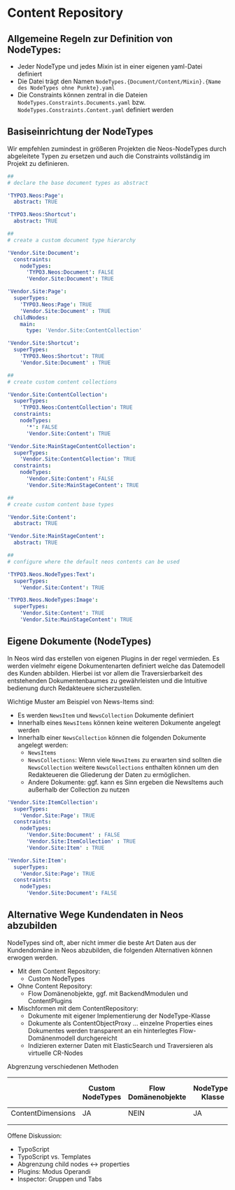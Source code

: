 # Content Repository

## Allgemeine Regeln zur Definition von NodeTypes:

* Jeder NodeType und jedes Mixin ist in einer eigenen yaml-Datei definiert
* Die Datei trägt den Namen `NodeTypes.{Document/Content/Mixin}.{Name des NodeTypes ohne Punkte}.yaml`
* Die Constraints können zentral in die Dateien  `NodeTypes.Constraints.Documents.yaml` bzw.
  `NodeTypes.Constraints.Content.yaml` definiert werden

## Basiseinrichtung der NodeTypes

Wir empfehlen zumindest in größeren Projekten die Neos-NodeTypes durch abgeleitete Typen zu ersetzen und auch die
Constraints vollständig im Projekt zu definieren.

```yaml
##
# declare the base document types as abstract

'TYPO3.Neos:Page':
  abstract: TRUE

'TYPO3.Neos:Shortcut':
  abstract: TRUE

##
# create a custom document type hierarchy

'Vendor.Site:Document':
  constraints:
    nodeTypes:
      'TYPO3.Neos:Document': FALSE
      'Vendor.Site:Document': TRUE

'Vendor.Site:Page':
  superTypes:
    'TYPO3.Neos:Page': TRUE
    'Vendor.Site:Document' : TRUE
  childNodes:
    main:
      type: 'Vendor.Site:ContentCollection'

'Vendor.Site:Shortcut':
  superTypes:
    'TYPO3.Neos:Shortcut': TRUE
    'Vendor.Site:Document' : TRUE

##
# create custom content collections

'Vendor.Site:ContentCollection':
  superTypes:
    'TYPO3.Neos:ContentCollection': TRUE
  constraints:
    nodeTypes:
      '*': FALSE
      'Vendor.Site:Content': TRUE

'Vendor.Site:MainStageContentCollection':
  superTypes:
    'Vendor.Site:ContentCollection': TRUE
  constraints:
    nodeTypes:
      'Vendor.Site:Content': FALSE
      'Vendor.Site:MainStageContent': TRUE

##
# create custom content base types

'Vendor.Site:Content':
  abstract: TRUE

'Vendor.Site:MainStageContent':
  abstract: TRUE

##
# configure where the default neos contents can be used

'TYPO3.Neos.NodeTypes:Text':
  superTypes:
    'Vendor.Site:Content': TRUE

'TYPO3.Neos.NodeTypes:Image':
  superTypes:
    'Vendor.Site:Content': TRUE
    'Vendor.Site:MainStageContent': TRUE
```

## Eigene Dokumente (NodeTypes)

In Neos wird das erstellen von eigenen Plugins in der regel vermieden. Es werden vielmehr eigene Dokumentenarten
definiert welche das Datemodell des Kunden abbilden. Hierbei ist vor allem die Traversierbarkeit des entstehenden
Dokumentenbaumes zu gewährleisten und die Intuitive bedienung durch Redakteuere sicherzustellen.

Wichtige Muster am Beispiel von News-Items sind:

* Es werden `NewsItem` und `NewsCollection` Dokumente definiert
* Innerhalb eines `NewsItems` können keine weiteren Dokumente angelegt werden
* Innerhalb einer `NewsCollection` können die folgenden Dokumente angelegt werden:
  * `NewsItems`
  * `NewsCollections`: Wenn viele `NewsItems` zu erwarten sind sollten die `NewsCollection` weitere `NewsCollections` enthalten
    können um den Redakteueren die Gliederung der Daten zu ermöglichen.
  * Andere Dokumente: ggf. kann es Sinn ergeben die NewsItems auch außerhalb der Collection zu nutzen

```yaml
'Vendor.Site:ItemCollection':
  superTypes:
    'Vendor.Site:Page': TRUE
  constraints:
    nodeTypes:
      'Vendor.Site:Document' : FALSE
      'Vendor.Site:ItemCollection' : TRUE
      'Vendor.Site:Item' : TRUE

'Vendor.Site:Item':
  superTypes:
    'Vendor.Site:Page': TRUE
  constraints:
    nodeTypes:
      'Vendor.Site:Document': FALSE
```

## Alternative Wege Kundendaten in Neos abzubilden

NodeTypes sind oft, aber nicht immer die beste Art Daten aus der Kundendomäne in Neos abzubilden, die folgenden
Alternativen können erwogen werden.

* Mit dem Content Repository:
  * Custom NodeTypes
* Ohne Content Repository:
  * Flow Domänenobjekte, ggf. mit BackendMmodulen und ContentPlugins
* Mischformen mit dem ContentRepository:
  * Dokumente mit eigener Implementierung der NodeType-Klasse
  * Dokumente als ContentObjectProxy ... einzelne Properties eines Dokumentes werden transparent an ein hinterlegtes
    Flow-Domänenmodell durchgereicht
  * Indizieren externer Daten mit ElasticSearch und Traversieren als virtuelle CR-Nodes

Abgrenzung verschiedenen Methoden

|                   | Custom NodeTypes | Flow Domänenobjekte | NodeType-Klasse | ContentObjectProxy | ElasticSearch virtuelle Nodes |
| ----------------- | ---------------- | ------------------- | --------------- | ------------------ | ------------------------------|
| ContentDimensions |     JA           | NEIN                | JA              | TEILWEISE          | TEILWEISE                     |
|                   |                  |                     |                 |                    |                               |
|                   |                  |                     |                 |                    |                               |



Offene Diskussion:
  * TypoScript
  * TypoScript vs. Templates
  * Abgrenzung child nodes <-> properties
  * Plugins: Modus Operandi
  * Inspector: Gruppen und Tabs